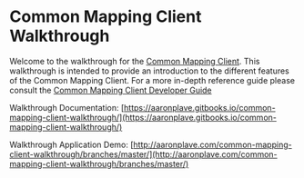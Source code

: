 # Common Mapping Client Walkthrough

Welcome to the walkthrough for the [Common Mapping Client](https://github.com/nasa/common-mapping-client). This walkthrough is intended to provide an introduction to the different features of the Common Mapping Client. For a more in-depth reference guide please consult the [Common Mapping Client Developer Guide](https://github.com/nasa/common-mapping-client/blob/master/docs/core-docs/DEVELOPER_MANUAL.md)

Walkthrough Documentation:
[https://aaronplave.gitbooks.io/common-mapping-client-walkthrough/](https://aaronplave.gitbooks.io/common-mapping-client-walkthrough/)

Walkthrough Application Demo:
[http://aaronplave.com/common-mapping-client-walkthrough/branches/master/](http://aaronplave.com/common-mapping-client-walkthrough/branches/master/)
